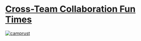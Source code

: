 # [Cross-Team Collaboration Fun Times](https://rust-lang.github.io/ctcft/)

[![camprust](https://raw.githubusercontent.com/rust-lang/ctcft/main/img/camprust.png)](https://rust-lang.github.io/ctcft/)
